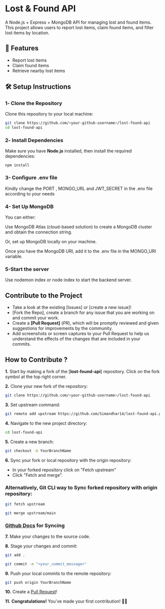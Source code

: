 # Lost & Found API

A Node.js + Express + MongoDB API for managing lost and found items. This project allows users to report lost items, claim found items, and filter lost items by location.

## 🚀 Features

- Report lost items
- Claim found items
- Retrieve nearby lost items

## 🛠️ Setup Instructions

### 1️- Clone the Repository

Clone this repository to your local machine:
```bash
git clone https://github.com/<your-github-username>/lost-found-api
cd lost-found-api
```



### 2️- Install Dependencies

Make sure you have **Node.js** installed, then install the required dependencies:
```
npm install
```

### 3- Configure .env file
Kindly change the PORT , MONGO_URL and JWT_SECRET in the .env file according to your needs

### 4- Set Up MongoDB

You can either:

Use MongoDB Atlas (cloud-based solution) to create a MongoDB cluster and obtain the connection string.

Or, set up MongoDB locally on your machine.

Once you have the MongoDB URI, add it to the .env file in the MONGO_URI variable.

### 5-Start the server

Use nodemon index or node index to start the backend server.

## Contribute to the Project

- Take a look at the existing [Issues]<!--(https://github.com/Simandhar14/lost-found-api)--> or [create a new issue]<!--(https://github.com/Simandhar14/lost-found-api/issues/new/choose)-->!
- [Fork the Repo]<!--(https://github.com/Simandhar14/lost-found-api/fork)-->, create a branch for any issue that you are working on and commit your work.
- Create a **[Pull Request]<!--(https://github.com/Simandhar14/lost-found-api/compare)-->** (_PR_), which will be promptly reviewed and given suggestions for improvements by the community.
- Add screenshots or screen captures to your Pull Request to help us understand the effects of the changes that are included in your commits.
## How to Contribute ?

**1.** Start by making a fork of the [**lost-found-api**]<!--(https://github.com/Simandhar14/lost-found-api)--> repository. Click on the fork  symbol at the top right corner.

**2.** Clone your new fork of the repository:

```bash
git clone https://github.com/<your-github-username>/lost-found-api
```

**3.** Set upstream command:

```bash
git remote add upstream https://github.com/Simandhar14/lost-found-api.git
```

**4.** Navigate to the new project directory:

```bash
cd lost-found-api
```

**5.** Create a new branch:

```bash
git checkout -b YourBranchName
```

**6.** Sync your fork or local repository with the origin repository:

- In your forked repository click on "Fetch upstream"
- Click "Fetch and merge".

### Alternatively, Git CLI way to Sync forked repository with origin repository:

```bash
git fetch upstream
```

```bash
git merge upstream/main
```

### [Github Docs](https://docs.github.com/en/github/collaborating-with-pull-requests/addressing-merge-conflicts/resolving-a-merge-conflict-on-github) for Syncing

**7.** Make your changes to the source code.

**8.** Stage your changes and commit:

```bash
git add .
```

```bash
git commit -m "<your_commit_message>"
```

**9.** Push your local commits to the remote repository:

```bash
git push origin YourBranchName
```

**10.** Create a [Pull Request](https://help.github.com/en/github/collaborating-with-issues-and-pull-requests/creating-a-pull-request)!

**11.** **Congratulations!** You've made your first contribution! 🙌🏼
